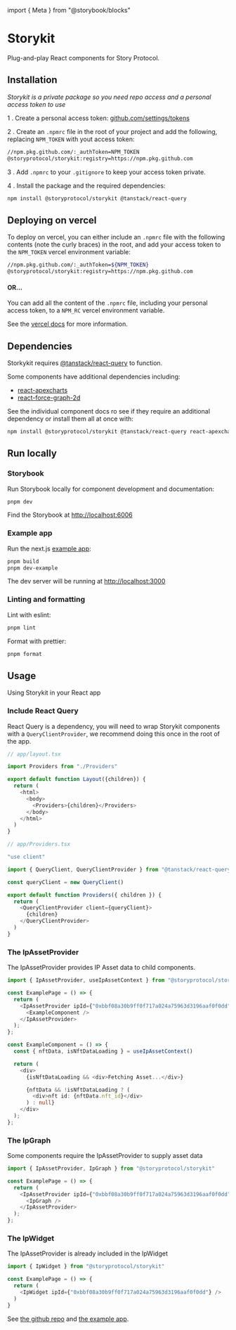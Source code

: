 import { Meta } from "@storybook/blocks"

<Meta title="Introduction" />

# Storykit

Plug-and-play React components for Story Protocol.

## Installation

_Storykit is a private package so you need repo access and a personal access token to use_

1 . Create a personal access token: [github.com/settings/tokens](https://github.com/settings/tokens)

2 . Create an `.npmrc` file in the root of your project and add the following, replacing `NPM_TOKEN` with yout access token:

```bash
//npm.pkg.github.com/:_authToken=NPM_TOKEN
@storyprotocol/storykit:registry=https://npm.pkg.github.com
```

3 . Add `.npmrc` to your `.gitignore` to keep your access token private.

4 . Install the package and the required dependencies:

```bash
npm install @storyprotocol/storykit @tanstack/react-query
```

## Deploying on vercel

To deploy on vercel, you can either include an `.npmrc` file with the following contents (note the curly braces) in the root, and add your access token to the `NPM_TOKEN` vercel environment variable:

```bash
//npm.pkg.github.com/:_authToken=${NPM_TOKEN}
@storyprotocol/storykit:registry=https://npm.pkg.github.com
```

#### OR...

You can add all the content of the `.npmrc` file, including your personal access token, to a `NPM_RC` vercel environment variable.

See the [vercel docs](https://vercel.com/guides/using-private-dependencies-with-vercel) for more information.

## Dependencies

Storkykit requires [@tanstack/react-query](https://tanstack.com/query/latest) to function.

Some components have additional dependencies including:

- [react-apexcharts](https://www.npmjs.com/package/react-apexcharts)
- [react-force-graph-2d](https://www.npmjs.com/package/react-force-graph-2d)

See the individual component docs ro see if they require an additional dependency or install them all at once with:

```bash
npm install @storyprotocol/storykit @tanstack/react-query react-apexcharts react-force-graph-2d
```

## Run locally

### Storybook

Run Storybook locally for component development and documentation:

```bash
pnpm dev
```

Find the Storybook at [http://localhost:6006](http://localhost:6006)

### Example app

Run the next.js [example app](./examples/next-app/):

```bash
pnpm build
pnpm dev-example
```

The dev server will be running at [http://localhost:3000](http://localhost:3000)

### Linting and formatting

Lint with eslint:

```bash
pnpm lint
```

Format with prettier:

```bash
pnpm format
```

## Usage

Using Storykit in your React app

### Include React Query

React Query is a dependency, you will need to wrap Storykit components with a `QueryClientProvider`, we recommend doing this once in the root of the app.

```typescript
// app/layout.tsx

import Providers from "./Providers"

export default function Layout({children}) {
  return (
    <html>
      <body>
        <Providers>{children}</Providers>
      </body>
    </html>
  )
}
```

```typescript
// app/Providers.tsx

"use client"

import { QueryClient, QueryClientProvider } from "@tanstack/react-query"

const queryClient = new QueryClient()

export default function Providers({ children }) {
  return (
    <QueryClientProvider client={queryClient}>
      {children}
    </QueryClientProvider>
  )
}

```

### The IpAssetProvider

The IpAssetProvider provides IP Asset data to child components.

```typescript
import { IpAssetProvider, useIpAssetContext } from "@storyprotocol/storykit"

const ExamplePage = () => {
  return (
    <IpAssetProvider ipId={"0xbbf08a30b9ff0f717a024a75963d3196aaf0f0dd"}>
      <ExampleComponent />
    </IpAssetProvider>
  );
};

const ExampleComponent = () => {
  const { nftData, isNftDataLoading } = useIpAssetContext()

  return (
    <div>
      {isNftDataLoading && <div>Fetching Asset...</div>}

      {nftData && !isNftDataLoading ? (
        <div>nft id: {nftData.nft_id}</div>
      ) : null}
    </div>
  );
};
```

### The IpGraph

Some components require the IpAssetProvider to supply asset data

```typescript
import { IpAssetProvider, IpGraph } from "@storyprotocol/storykit"

const ExamplePage = () => {
  return (
    <IpAssetProvider ipId={"0xbbf08a30b9ff0f717a024a75963d3196aaf0f0dd"}>
      <IpGraph />
    </IpAssetProvider>
  );
};
```

### The IpWidget

The IpAssetProvider is already included in the IpWidget

```typescript
import { IpWidget } from "@storyprotocol/storykit"

const ExamplePage = () => {
  return (
    <IpWidget ipId={"0xbbf08a30b9ff0f717a024a75963d3196aaf0f0dd"} />
  )
}

```

See [the github repo](https://github.com/storyprotocol/storykit) and [the example app](https://github.com/storyprotocol/storykit/tree/main/examples/next-app).
